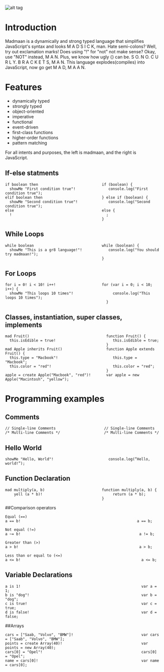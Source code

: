![alt tag](https://github.com/mitchelljfs/madmaan/blob/master/madmaan.jpg)
# Introduction
Madmaan is a dynamically and strong typed language that simplifies JavaScript's
syntax and looks M A D S I C K, man. Hate semi-colons? Well, try out exclamation marks!
Does using "!" for "not" not make sense? Okay, use "NOT" instead, M A N. Plus,
we know how ugly {} can be. S O. N O. C U R L Y. B R A C K E T S, M A N.
This language explodes(compiles) into JavaScript, now go get M A D, M A A N.

# Features
* dynamically typed
* strongly typed
* object-oriented
* imperative
* functional
* event-driven
* first-class functions
* higher-order functions
* pattern matching

For all intents and purposes, the left is madmaan, and the right is JavaScript.

## If-else statments
````
if boolean then                             if (boolean) {
  showMe "First condition true"!               console.log("First condition true");
elif boolean then                           } else if (boolean) {
  showMe "Second condition true"!              console.log("Second condition true");
else                                        else {
  !                                           ;
                                            }
````
## While Loops
````
while boolean                               while (boolean) {
  showMe "This is a gr8 language!"!            console.log("You should try madmaan!");
                                            }
````

## For Loops
````
for i = 0! i < 10! i++!                     for (var i = 0; i < 10; i++) {
  showMe "This loops 10 times"!                  console.log("This loops 10 times");
                                              }
````
## Classes, instantiation, super classes, implements
````
mad Fruit()                                   function Fruit() {
  this.isEdible = true!                          this.isEdible = true;
                                              }
mad Apple inherits Fruit()                    function Apple extends Fruit() {
  this.type = "Macbook"!                         this.type = "Macbook";
  this.color = "red"!                            this.color = "red";
                                              }
apple = create Apple("Macbook", "red")!       var apple = new Apple("Macintosh", "yellow");
````
# Programming examples
## Comments
````
// Single-line Comments                      // Single-line Comments    
/* Multi-line Comments */                    /* Multi-line Comments */
````

## Hello World
````
showMe "Hello, World"!                         console.log(“Hello, world!”);
````
## Function Declaration
````
mad multiply(a, b)                          function multiply(a, b) {
    yell (a * b)!                                return (a * b);
                                            }                      
````
##Comparison operators
````
Equal (==)
a == b!                                                     a == b;

Not equal (!=)
a ~= b!                                                      a != b;

Greater than (>)
a > b!                                                       a > b;

Less than or equal to (<=)
a <= b!                                                       a <= b;
````

## Variable Declarations
````
a is 1!                                                       var a = 1;
b is "dog"!                                                   var b = "dog";
c is true!                                                    var c = true;
d is false!                                                   var d = false;
````
##Arrays
````
cars = ["Saab, "Volvo", "BMW"]!                               var cars = ["Saab", "Volvo", "BMW"];
points = create Array(40)!                                    var points = new Array(40);
cars[0] = "Opel"!                                             cars[0] = "Opel";
name = cars[0]!                                               var name = cars[0];
````
